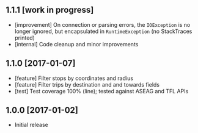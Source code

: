 ## 1.1.1 [work in progress]
* [improvement] On connection or parsing errors, the `IOException` is no longer ignored, but encapsulated in `RuntimeException` (no StackTraces printed)
* [internal] Code cleanup and minor improvements

## 1.1.0 [2017-01-07]
* [feature] Filter stops by coordinates and radius
* [feature] Filter trips by destination and and towards fields
* [test] Test coverage 100% (line); tested against ASEAG and TFL APIs

## 1.0.0 [2017-01-02]
* Initial release